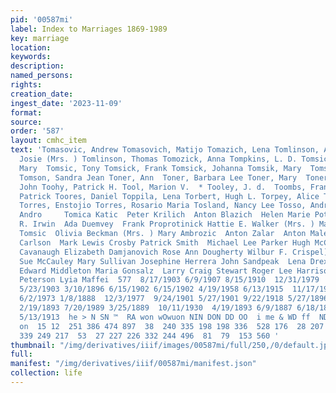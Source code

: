 ```yaml
---
pid: '00587mi'
label: Index to Marriages 1869-1989
key: marriage
location: 
keywords: 
description: 
named_persons: 
rights: 
creation_date: 
ingest_date: '2023-11-09'
format: 
source: 
order: '587'
layout: cmhc_item
text: 'Tomasovic, Andrew Tomasovich, Matijo Tomazich, Lena Tomlinson, Arthur Ray Tomlinson,
  Josie (Mrs. ) Tomlinson, Thomas Tomozick, Anna Tompkins, L. D. Tomsic, John  Tomsic,
  Mary  Tomsic, Tony Tomsick, Frank Tomsick, Johanna Tomsik, Mary  Tomson, Gensene
  Tomson, Sandra Jean Toner, Ann  Toner, Barbara Lee Toner, Mary  Toner, Mary C. Tonkovich,
  John Toohy, Patrick H. Tool, Marion V.  * Tooley, J. d.  Toombs, Frank Harlan Toomey,
  Patrick Toores, Daniel Toppila, Lena Torbert, Hugh L. Torpey, Alice Torres, Elizabeth
  Torres, Enstojio Torres, Rosario Maria Tosland, Nancy Lee Tosso, Andrienne Tosso,
  Andro     Tomica Katic  Peter Krilich  Anton Blazich  Helen Marie Poturica John
  R. Irwin  Ada Duemvey  Frank Proprotinick Hattie E. Walker (Mrs. ) Mary Tomsic  John
  Tomsic  Olivia Beckman (Mrs. ) Mary Ambrozic  Anton Zalar  Anton Malensik William
  Carlson  Mark Lewis Crosby Patrick Smith  Michael Lee Parker Hugh McCloskey  Edward
  Cavanaugh Elizabeth Damjanovich Rose Ann Dougherty Wilbur F. Crispel] Ella Walsh  Patricia
  Sue McCauley Mary Sullivan Josephine Herrera John Sandpeak  Lena Drexler  John Westgatt  Jim
  Edward Middleton Maria Gonsalz  Larry Craig Stewart Roger Lee Harrison Leo Vincent
  Peterson Lyia Maffei  577  8/17/1903 6/9/1907 8/15/1910  12/31/1979  8/31/1916 9/14/1893
  5/23/1903 3/10/1896 6/15/1902 6/15/1902 4/19/1958 6/13/1915  11/17/1912 11/24/1926  4/20/1889
  6/2/1973 1/8/1888  12/3/1977  9/24/1901 5/27/1901 9/22/1918 5/27/1896 3/27/1894
  2/19/1893 7/20/1989 3/25/1889  10/11/1930  4/19/1893 6/9/1887 6/18/1885 4/3/1976  11/26/1918  3/7/1981  12/4/1965  4/15/1945
  5/13/1913  he > N SN ™  RA won wOwuon NIN DON DD OO  i me & WD ff  ND DD O NN NS  490  Dono
  on  15 12  251 386 474 897  38  240 335 198 198 336  528 176  28 207 387 687 167  79
  339 249 217  53  27 227 226 332 244 496  81  79  153 560 '
thumbnail: "/img/derivatives/iiif/images/00587mi/full/250,/0/default.jpg"
full: 
manifest: "/img/derivatives/iiif/00587mi/manifest.json"
collection: life
---
```

